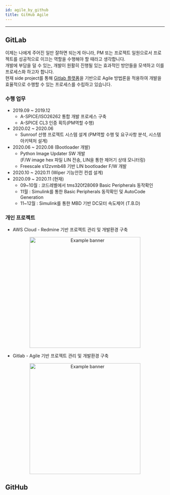 ```yaml
---
id: agile_by_github
title: GitHub Agile
---
```


---

## GitLab

이제는 나에게 주어진 일만 잘하면 되는게 아니라, PM 또는 프로젝트 일원으로서 프로젝트를 성공적으로 이끄는 역할을 수행해야 할 때라고 생각합니다.  
개발에 부담을 덜 수 있는, 개발이 원활히 진행될 있는 효과적인 방안들을 모색하고 이를 프로세스화 하고자 합니다.  
현재 side project를 통해 [Gitlab 플랫폼](https://about.gitlab.com/why/)을 기반으로 Agile 방법론을 적용하여 개발을 효율적으로 수행할 수 있는 프로세스를 수립하고 있습니다.

### 수행 업무

* 2019.09 ~ 2019.12
  * A-SPICE/ISO26262 통합 개발 프로세스 구축
  * A-SPICE CL3 인증 획득(PM역할 수행)
* 2020.02 ~ 2020.06
  * Sunroof 선행 프로젝트 시스템 설계 (PM역할 수행 및 요구사항 분석, 시스템 아키텍처 설계)
* 2020.06 ~ 2020.08 (Bootloader 개발)
  * Python Image Updater SW 개발  
  (F/W image hex 파일 LIN 전송, LIN을 통한 제어기 상태 모니터링)
  * Freescale s12zvmb48 기반 LIN bootloader F/W 개발
* 2020.10 ~ 2020.11 (Wiper 기능안전 컨셉 설계)
* 2020.09 ~ 2020.11 (현재)
  * 09~10월 : 코드레벨에서 tms320f28069 Basic Peripherals 동작확인
  * 11월 : Simulink를 통한 Basic Peripherals 동작확인 및 AutoCode Generation
  * 11~12월 : Simulink를 통한 MBD 기반 DC모터 속도제어 (T.B.D)

### 개인 프로젝트

* AWS Cloud - Redmine 기반 프로젝트 관리 및 개발환경 구축

<p align="center">
	<img
		src={require('/img/1_process/1_process_aws_redmine_with_phone.png').default}
		alt="Example banner"
		width="350"
	/>
</p>

* Gitlab - Agile 기반 프로젝트 관리 및 개발환경 구축

<p align="center">
	<img
		src={require('/img/1_process/1_process_gitlab_temp_pid.png').default}
		alt="Example banner"
		width="350"
	/>
</p>

## GitHub

